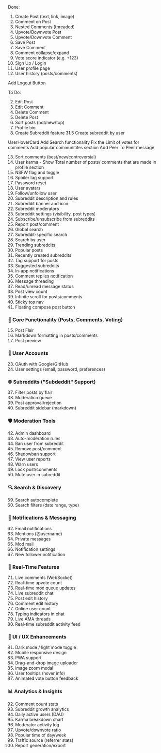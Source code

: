 Done: 
1. Create Post (text, link, image)
4. Comment on Post
5. Nested Comments (threaded)
8. Upvote/Downvote Post
9. Upvote/Downvote Comment
10. Save Post
11. Save Comment
19. Comment collapse/expand
20. Vote score indicator (e.g. +123)
21. Sign Up / Login
24. User profile page
29. User history (posts/comments)

Add Logout Button

To Do:

2. Edit Post
6. Edit Comment
7. Delete Comment
3. Delete Post
12. Sort posts (hot/new/top)
26. Profile bio
31. Create Subreddit feature
31.5 Create subreddit by user

UserHoverCard
Add Search functionality
Fix the Limit of votes for comments
Add popular communitites section
Add Peer To Peer message

13. Sort comments (best/new/controversial)
25. User karma - Show Total number of posts/ comments that are made in profile section
14. NSFW flag and toggle
16. Spoiler tag support
22. Password reset
27. User avatars
30. Follow/unfollow user
32. Subreddit description and rules
33. Subreddit banner and icon
34. Subreddit moderators
35. Subreddit settings (visibility, post types)
36. Subscribe/unsubscribe from subreddits
41. Report post/comment
51. Global search
52. Subreddit-specific search
53. Search by user
54. Trending subreddits
55. Popular posts
56. Recently created subreddits
57. Tag support for posts
58. Suggested subreddits
61. In-app notifications
67. Comment replies notification
69. Message threading
70. Read/unread message status
91. Post view count
82. Infinite scroll for posts/comments
89. Sticky top nav
90. Floating compose post button


### 🧱 Core Functionality (Posts, Comments, Voting)
15. Post Flair
17. Markdown formatting in posts/comments
18. Post preview

### 👥 User Accounts

23. OAuth with Google/GitHub
28. User settings (email, password, preferences)

### 🌐 Subreddits ("Subdeddit" Support)
37. Filter posts by flair
38. Moderation queue
39. Post approval/rejection
40. Subreddit sidebar (markdown)

### 🛡️ Moderation Tools

42. Admin dashboard
43. Auto-moderation rules
44. Ban user from subreddit
45. Remove post/comment
46. Shadowban support
47. View user reports
48. Warn users
49. Lock post/comments
50. Mute user in subreddit

### 🔍 Search & Discovery
59. Search autocomplete
60. Search filters (date range, type)

### 📩 Notifications & Messaging

62. Email notifications
63. Mentions (@username)
64. Private messages
65. Mod mail
66. Notification settings
68. New follower notification

### 💬 Real-Time Features

71. Live comments (WebSocket)
72. Real-time upvote count
73. Real-time mod queue updates
74. Live subreddit chat
75. Post edit history
76. Comment edit history
77. Online user count
78. Typing indicators in chat
79. Live AMA threads
80. Real-time subreddit activity feed

### 🎨 UI / UX Enhancements

81. Dark mode / light mode toggle
83. Mobile responsive design
84. PWA support
85. Drag-and-drop image uploader
86. Image zoom modal
87. User tooltips (hover info)
88. Animated vote button feedback

### 📊 Analytics & Insights

92. Comment count stats
93. Subreddit growth analytics
94. Daily active users (DAU)
95. Karma breakdown chart
96. Moderator activity log
97. Upvote/downvote ratio
98. Popular time of day/week
99. Traffic source (referrer stats)
100. Report generation/export
